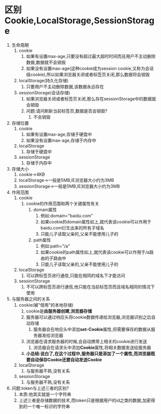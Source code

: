 # 区别Cookie,LocalStorage,SessionStorage

1. 生命周期
   1. cookie
      1. 如果有设置max-age,只要没有超过最大超时时间而且用户不主动删除数据,数据就不会销毁
      2. 如果没有设置max-age(这种cookie成为session cookie,又称为会话级cookie),所以如果浏览器关闭或者标签页关闭,那么数据将会销毁
   2. localStorage(持久化存储)
      1. 只要用户不主动删除数据,该数据永远存在
   3. sessionStorage(会话存储)
      1. 如果浏览器关闭或者标签页关闭,那么存在sessionStorage中的数据就会销毁
      2. 问题:请问刷新当前标签页,数据是否会销毁?
         1. 不会销毁
2. 存储位置
   1. cookie
      1. 如果有设置max-age,存储于硬盘中
      2. 如果没有设置max-age,存储于内存中
   2. localStorage
      1. 存储于硬盘中
   3. sessionStorage
      1. 存储于内存中
3. 存储大小
   1. cookie->4KB
   2. localStorage->一般是5MB,IE浏览器大小约为3MB
   3. sessionStorage->一般是5MB,IE浏览器大小约为3MB
4. 作用范围
   1. cookie
      1. cookie的作用范围和两个关键属性有关
         1. domain属性
            1. 例如:domain="baidu.com"
            2. 如果cookie的domain属性如上,就代表该cookie可以作用于baidu.com衍生出来的所有子域名
            3. 只能儿子读取父亲的,父亲不能使用儿子的
         2. path属性
            1. 例如:path="/a"
            2. 如果cookie的path属性如上,就代表该cookie可以作用于/a路由的子路由中
            3. 只能儿子读取父亲的,父亲不能使用儿子的
   2. localStorage
      1. 可以跨标签页进行通信,只能在相同的域名下才能访问
   3. sessionStorage
      1. 不可以跨标签页进行通信,他只能在当前标签页而且域名相同的情况下使用
5. 与服务器之间的关系
   1. cookie(被"借用"的本地存储)
      1. cookie是**由服务器创建,浏览器存储**
      2. 服务器可以通过响应头将cookie数据传递给浏览器,浏览器识别之后自动存储
         1. 服务器会在响应头中添加**set-Cookie**属性,将需要保存的数据从服务器发给浏览器
      3. 浏览器在请求服务器的时候,会自动携带上相关的cookie进行发送
         1. 浏览器会在请求头中添加**Cookie**属性,将相关数据发送给服务器
      4. **小总结:说白了,在这个过程中,服务器只是添加了一个属性,而浏览器既要自动保存Cookie还要自动发送Cookie**
   2. localStorage
      1. 与服务器不熟,没有关系
   3. sessionStorage
      1. 与服务器不熟,没有关系
6. 问题:token与上述三者的区别?
   1. 本质:他其实就是一个字符串
   2. 上述三者是存储数据的技术,而token只是根据用户的id之类的数据,加密得到的一个唯一标识的字符串